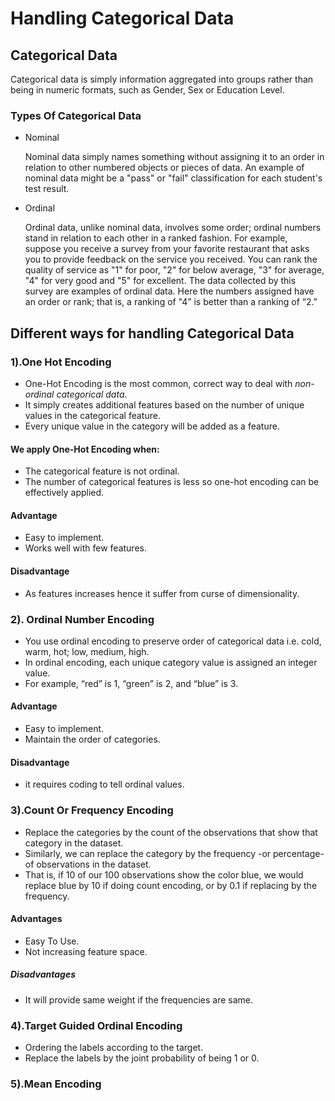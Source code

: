 # Handling Categorical Data 

## Categorical Data
Categorical data is simply information aggregated into groups rather than being in numeric formats, such as Gender, Sex or Education Level. 


### Types Of Categorical Data
* Nominal

  Nominal data simply names something without assigning it to an order in relation to other numbered objects or pieces of data. An example of nominal data might be   a "pass" or "fail" classification for each student's test result.

* Ordinal

  Ordinal data, unlike nominal data, involves some order; ordinal numbers stand in relation to each other in a ranked fashion. For example, suppose you receive a   survey from your favorite restaurant that asks you to provide feedback on the service you received. You can rank the quality of service as "1" for poor, "2" for   below average, "3" for average, "4" for very good and "5" for excellent. The data collected by this survey are examples of ordinal data. Here the numbers           assigned have an order or rank; that is, a ranking of "4” is better than a ranking of “2.”
  
  
## Different ways for handling Categorical Data

### 1).One Hot Encoding
* One-Hot Encoding is the most common, correct way to deal with *non-ordinal categorical data*. 
* It simply creates additional features based on the number of unique values in the categorical feature.
* Every unique value in the category will be added as a feature.

#### We apply One-Hot Encoding when:
* The categorical feature is not ordinal.
* The number of categorical features is less so one-hot encoding can be effectively applied.

#### Advantage
* Easy to implement.
* Works well with few features.

#### Disadvantage
* As features increases hence it suffer from curse of dimensionality.

### 2). Ordinal Number Encoding 
* You use ordinal encoding to preserve order of categorical data i.e. cold, warm, hot; low, medium, high.
* In ordinal encoding, each unique category value is assigned an integer value.
* For example, “red” is 1, “green” is 2, and “blue” is 3.

#### Advantage
* Easy to implement.
* Maintain the order of categories.

#### Disadvantage
*  it requires coding to tell ordinal values.

### 3).Count Or Frequency Encoding
* Replace the categories by the count of the observations that show that category in the dataset. 
* Similarly, we can replace the category by the frequency -or percentage- of observations in the dataset. 
* That is, if 10 of our 100 observations show the color blue, we would replace blue by 10 if doing count encoding, or by 0.1 if replacing by the frequency.


#### Advantages
* Easy To Use.
* Not increasing feature space.

##### Disadvantages
* It will provide same weight if the frequencies are same.


### 4).Target Guided Ordinal Encoding
* Ordering the labels according to the target.
* Replace the labels by the joint probability of being 1 or 0.


### 5).Mean Encoding
